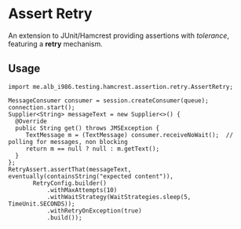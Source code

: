 # Assert Retry

An extension to JUnit/Hamcrest providing assertions with _tolerance_, featuring a __retry__ mechanism.

## Usage

    import me.alb_i986.testing.hamcrest.assertion.retry.AssertRetry;
          
    MessageConsumer consumer = session.createConsumer(queue);
    connection.start();
    Supplier<String> messageText = new Supplier<>() {
      @Override
      public String get() throws JMSException {
         TextMessage m = (TextMessage) consumer.receiveNoWait();  // polling for messages, non blocking
         return m == null ? null : m.getText();
      }
    };
    RetryAssert.assertThat(messageText, eventually(containsString("expected content")),
           RetryConfig.builder()
               .withMaxAttempts(10)
               .withWaitStrategy(WaitStrategies.sleep(5, TimeUnit.SECONDS));
               .withRetryOnException(true)
               .build());
    
